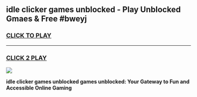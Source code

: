 
## idle clicker games unblocked - Play Unblocked Gmaes & Free #bweyj
<h3>
<a href="https://premium.freeplayer.one?title=idle_clicker_games_unblocked&ref=01M">CLICK TO PLAY</a></h3>
<hr>

<h3>
<a href="https://premium.freeplayer.one?title=idle_clicker_games_unblocked&ref=01M">CLICK 2 PLAY</a>
  
</h3>

<a href="https://premium.freeplayer.one?title=idle_clicker_games_unblocked&ref=01M"><img src="https://clearcache.store/games.png"></a>


**idle clicker games unblocked games unblocked: Your Gateway to Fun and Accessible Online Gaming**
